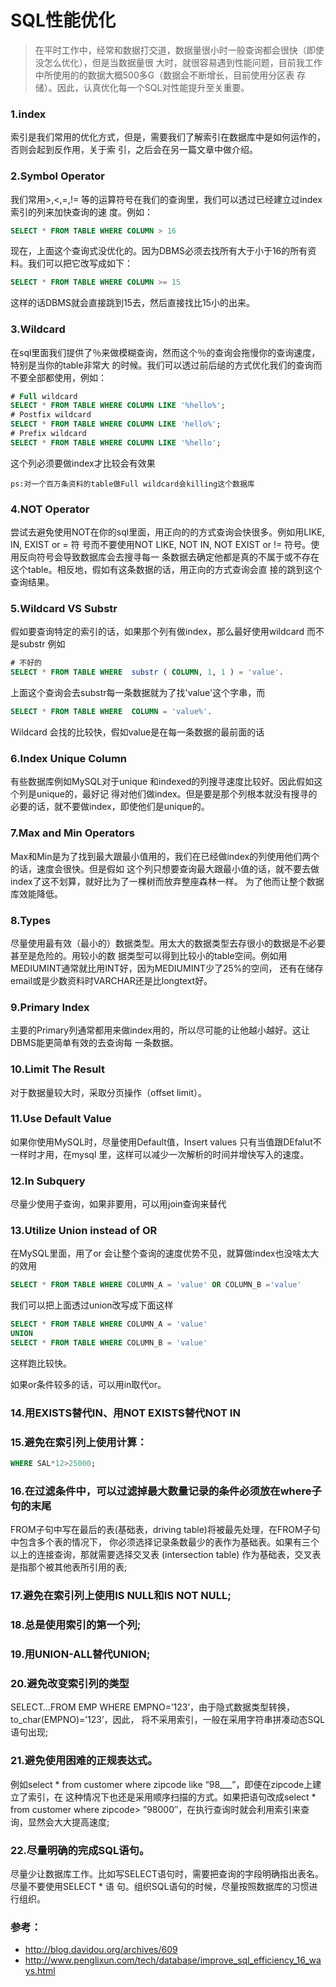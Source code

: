 # SQL性能优化
> 在平时工作中，经常和数据打交道，数据量很小时一般查询都会很快（即使没怎么优化），但是当数据量很
大时，就很容易遇到性能问题，目前我工作中所使用的的数据大概500多G（数据会不断增长，目前使用分区表
存储）。因此，认真优化每一个SQL对性能提升至关重要。
### 1.index
索引是我们常用的优化方式，但是，需要我们了解索引在数据库中是如何运作的，否则会起到反作用，关于索
引，之后会在另一篇文章中做介绍。

### 2.Symbol Operator
我们常用>,<,=,!= 等的运算符号在我们的查询里，我们可以透过已经建立过index索引的列来加快查询的速
度。例如：
``` SQL
SELECT * FROM TABLE WHERE COLUMN > 16
```
现在，上面这个查询式没优化的。因为DBMS必须去找所有大于小于16的所有资料。我们可以把它改写成如下：
``` SQL
SELECT * FROM TABLE WHERE COLUMN >= 15
```
这样的话DBMS就会直接跳到15去，然后直接找比15小的出来。
### 3.Wildcard
在sql里面我们提供了％来做模糊查询，然而这个％的查询会拖慢你的查询速度，特别是当你的table非常大
的时候。我们可以透过前后缒的方式优化我们的查询而不要全部都使用，例如：
``` sql
# Full wildcard
SELECT * FROM TABLE WHERE COLUMN LIKE '%hello%';
# Postfix wildcard
SELECT * FROM TABLE WHERE COLUMN LIKE 'hello%';
# Prefix wildcard
SELECT * FROM TABLE WHERE COLUMN LIKE '%hello';
```
这个列必须要做index才比较会有效果
```
ps:对一个百万条资料的table做Full wildcard会killing这个数据库
```
### 4.NOT Operator
尝试去避免使用NOT在你的sql里面，用正向的的方式查询会快很多。例如用LIKE, IN, EXIST or = 符
号而不要使用NOT LIKE, NOT IN, NOT EXIST or != 符号。使用反向符号会导致数据库会去搜寻每一
条数据去确定他都是真的不属于或不存在这个table。相反地​​，假如有这条数据的话，用正向的方式查询会直
接的跳到这个查询结果。
### 5.Wildcard VS Substr
假如要查询特定的索引的话，如果那个列有做index，那么最好使用wildcard 而不是substr 例如
``` SQL
# 不好的
SELECT * FROM TABLE WHERE  substr ( COLUMN, 1, 1 ) = 'value'.
```
上面这个查询会去substr每一条数据就为了找'value'这个字串，而
``` SQL
SELECT * FROM TABLE WHERE  COLUMN = 'value%'.
```
Wildcard 会找的比较快，假如value是在每一条数据的最前面的话
### 6.Index Unique Column
有些数据库例如MySQL对于unique 和indexed的列搜寻速度比较好。因此假如这个列是unique的，最好记
得对他们做index。但是要是那个列根本就没有搜寻的必要的话，就不要做index，即使他们是unique的。
### 7.Max and Min Operators
Max和Min是为了找到最大跟最小值用的，我们在已经做index的列使用他们两个的话，速度会很快。但是假如
这个列只想要查询最大跟最小值的话，就不要去做index了这不划算，就好比为了一棵树而放弃整座森林一样。
为了他而让整个数据库效能降低。
### 8.Types
尽量使用最有效（最小的）数据类型。用太大的数据类型去存很小的数据是不必要甚至是危险的。用较小的数
据类型可以得到比较小的table空间。例如用MEDIUMINT通常就比用INT好，因为MEDIUMINT少了25%的空间，
还有在储存email或是少数资料时VARCHAR还是比longtext好。
### 9.Primary Index
主要的Primary列通常都用来做index用的，所以尽可能的让他越小越好。这让DBMS能更简单有效的去查询每
一条数据。
### 10.Limit The Result
对于数据量较大时，采取分页操作（offset limit）。
### 11.Use Default Value
如果你使用MySQL时，尽量使用Default值，Insert values 只有当值跟DEfalut不一样时才用，在mysql
里，这样可以减少一次解析的时间并增快写入的速度。
### 12.In Subquery
尽量少使用子查询，如果非要用，可以用join查询来替代
### 13.Utilize Union instead of OR
在MySQL里面，用了or 会让整个查询的速度优势不见，就算做index也没啥太大的效用
```sql
SELECT * FROM TABLE WHERE COLUMN_A = 'value' OR COLUMN_B ='value'
```
我们可以把上面透过union改写成下面这样
```sql
SELECT * FROM TABLE WHERE COLUMN_A = 'value'
UNION
SELECT * FROM TABLE WHERE COLUMN_B = 'value'
```
这样跑比较快。

如果or条件较多的话，可以用in取代or。
### 14.用EXISTS替代IN、用NOT EXISTS替代NOT IN
### 15.避免在索引列上使用计算：
```SQL
WHERE SAL*12>25000;
```
### 16.在过滤条件中，可以过滤掉最大数量记录的条件必须放在where子句的末尾
FROM子句中写在最后的表(基础表，driving table)将被最先处理，在FROM子句中包含多个表的情况下，
你必须选择记录条数最少的表作为基础表。如果有三个以上的连接查询，那就需要选择交叉表 (intersection table)
作为基础表，交叉表是指那个被其他表所引用的表;
### 17.避免在索引列上使用IS NULL和IS NOT NULL;
### 18.总是使用索引的第一个列;
### 19.用UNION-ALL替代UNION;
### 20.避免改变索引列的类型
SELECT…FROM EMP WHERE EMPNO=’123’，由于隐式数据类型转换，to_char(EMPNO)=’123’，因此，
将不采用索引，一般在采用字符串拼凑动态SQL语句出现;
### 21.避免使用困难的正规表达式。
例如select * from customer where zipcode like “98___”，即便在zipcode上建立了索引，在
这种情况下也还是采用顺序扫描的方式。如果把语句改成select * from customer where zipcode>
”98000″，在执行查询时就会利用索引来查询，显然会大大提高速度;
### 22.尽量明确的完成SQL语句。
尽量少让数据库工作。比如写SELECT语句时，需要把查询的字段明确指出表名。尽量不要使用SELECT * 语
句。组织SQL语句的时候，尽量按照数据库的习惯进行组织。

### 参考：
- http://blog.davidou.org/archives/609
- http://www.penglixun.com/tech/database/improve_sql_efficiency_16_ways.html
